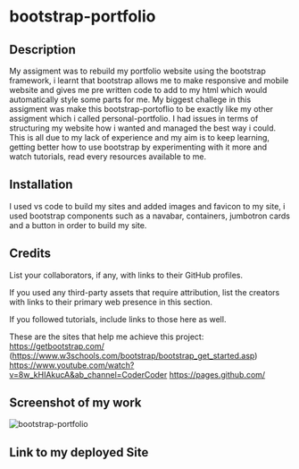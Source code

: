 # bootstrap-portfolio


## Description

My assigment was to rebuild my portfolio website using the bootstrap framework, i learnt that bootstrap allows me to make responsive and mobile website and gives me pre written code to add to my html which would automatically style some parts for me. My biggest challege in this assigment was make this bootstrap-portoflio to be exactly like my other assigment which i called personal-portfolio. I had issues in terms of structuring my website how i wanted and managed the best way i could. This is all due to my lack of experience and my aim is to keep learning, getting better how to use bootstrap by experimenting with it more and watch tutorials, read every resources available to me. 

## Installation

I used vs code to build my sites and added images and favicon to my site, i used bootstrap components such as a navabar, containers, jumbotron cards and a button in order to build my site.


## Credits

List your collaborators, if any, with links to their GitHub profiles.

If you used any third-party assets that require attribution, list the creators with links to their primary web presence in this section.

If you followed tutorials, include links to those here as well.

These are the sites that help me achieve this project:
https://getbootstrap.com/
(https://www.w3schools.com/bootstrap/bootstrap_get_started.asp)
https://www.youtube.com/watch?v=8w_kHIAkucA&ab_channel=CoderCoder
https://pages.github.com/


## Screenshot of my work

![bootstrap-portfolio](https://github.com/YRahman19/bootstrap-portfolio/assets/81781165/594e007f-16b9-4458-879a-65bab335f1c7)

## Link to my deployed Site
